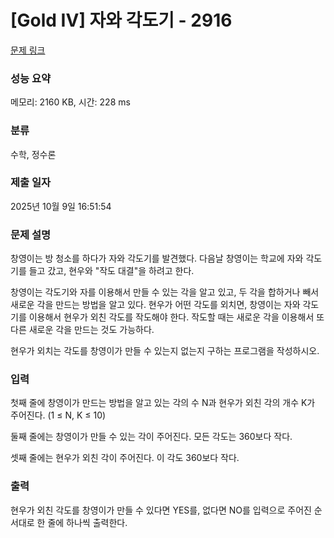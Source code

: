 # [Gold IV] 자와 각도기 - 2916 

[문제 링크](https://www.acmicpc.net/problem/2916) 

### 성능 요약

메모리: 2160 KB, 시간: 228 ms

### 분류

수학, 정수론

### 제출 일자

2025년 10월 9일 16:51:54

### 문제 설명

<p>창영이는 방 청소를 하다가 자와 각도기를 발견했다. 다음날 창영이는 학교에 자와 각도기를 들고 갔고, 현우와 "작도 대결"을 하려고 한다.</p>

<p>창영이는 각도기와 자를 이용해서 만들 수 있는 각을 알고 있고, 두 각을 합하거나 빼서 새로운 각을 만드는 방법을 알고 있다. 현우가 어떤 각도를 외치면, 창영이는 자와 각도기를 이용해서 현우가 외친 각도를 작도해야 한다. 작도할 때는 새로운 각을 이용해서 또다른 새로운 각을 만드는 것도 가능하다.</p>

<p>현우가 외치는 각도를 창영이가 만들 수 있는지 없는지 구하는 프로그램을 작성하시오.</p>

### 입력 

 <p>첫째 줄에 창영이가 만드는 방법을 알고 있는 각의 수 N과 현우가 외친 각의 개수 K가 주어진다. (1 ≤ N, K ≤ 10)</p>

<p>둘째 줄에는 창영이가 만들 수 있는 각이 주어진다. 모든 각도는 360보다 작다.</p>

<p>셋째 줄에는 현우가 외친 각이 주어진다. 이 각도 360보다 작다.</p>

### 출력 

 <p>현우가 외친 각도를 창영이가 만들 수 있다면 YES를, 없다면 NO를 입력으로 주어진 순서대로 한 줄에 하나씩 출력한다.</p>

